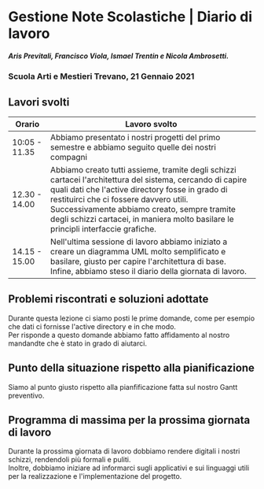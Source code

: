 # Gestione Note Scolastiche | Diario di lavoro
##### Aris Previtali, Francisco Viola, Ismael Trentin e Nicola Ambrosetti.
### Scuola Arti e Mestieri Trevano, 21 Gennaio 2021

## Lavori svolti


|Orario        |Lavoro svolto                 |
|--------------|------------------------------|
|10:05 - 11.35 |Abbiamo presentato i nostri progetti del primo semestre e abbiamo seguito quelle dei nostri compagni|
|12.30 - 14.00|Abbiamo creato tutti assieme, tramite degli schizzi cartacei l'architettura del sistema, cercando di capire quali dati che l'active directory fosse in grado di restituirci che ci fossere davvero utili.<br>Successivamente abbiamo creato, sempre tramite degli schizzi cartacei, in maniera molto basilare le principli interfaccie grafiche.|
|14.15 - 15.00|Nell'ultima sessione di lavoro abbiamo iniziato a creare un diagramma UML molto semplificato e basilare, giusto per capire l'architettura di base.<br>Infine, abbiamo steso il diario della giornata di lavoro.|

##  Problemi riscontrati e soluzioni adottate
Durante questa lezione ci siamo posti le prime domande, come per esempio che dati ci fornisse l'active directory e in che modo.<br>Per risponde a questo domande abbiamo fatto affidamento al nostro mandandte che è stato in grado di aiutarci.

##  Punto della situazione rispetto alla pianificazione
Siamo al punto giusto rispetto alla pianfificazione fatta sul nostro Gantt preventivo.

## Programma di massima per la prossima giornata di lavoro
Durante la prossima giornata di lavoro dobbiamo rendere digitali i nostri schizzi, rendendoli più formali e puliti.<br>Inoltre, dobbiamo iniziare ad informarci sugli applicativi e  sui linguaggi utili per la realizzazione e l'implementazione del progetto.
